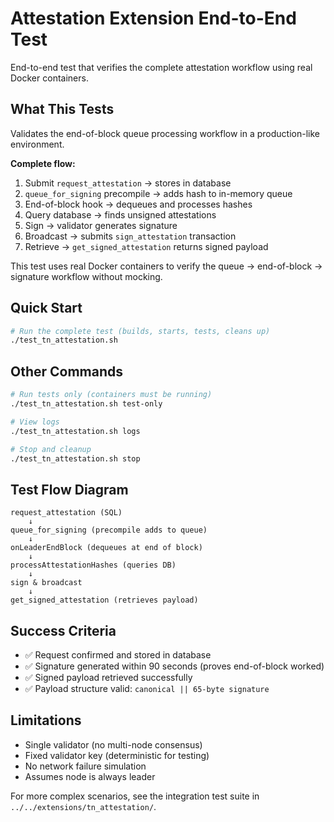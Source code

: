 # Attestation Extension End-to-End Test

End-to-end test that verifies the complete attestation workflow using real Docker containers.

## What This Tests

Validates the end-of-block queue processing workflow in a production-like environment.

**Complete flow:**
1. Submit `request_attestation` → stores in database
2. `queue_for_signing` precompile → adds hash to in-memory queue
3. End-of-block hook → dequeues and processes hashes
4. Query database → finds unsigned attestations
5. Sign → validator generates signature
6. Broadcast → submits `sign_attestation` transaction
7. Retrieve → `get_signed_attestation` returns signed payload

This test uses real Docker containers to verify the queue → end-of-block → signature workflow without mocking.

## Quick Start

```bash
# Run the complete test (builds, starts, tests, cleans up)
./test_tn_attestation.sh
```

## Other Commands

```bash
# Run tests only (containers must be running)
./test_tn_attestation.sh test-only

# View logs
./test_tn_attestation.sh logs

# Stop and cleanup
./test_tn_attestation.sh stop
```

## Test Flow Diagram

```
request_attestation (SQL)
    ↓
queue_for_signing (precompile adds to queue)
    ↓
onLeaderEndBlock (dequeues at end of block)
    ↓
processAttestationHashes (queries DB)
    ↓
sign & broadcast
    ↓
get_signed_attestation (retrieves payload)
```

## Success Criteria

- ✅ Request confirmed and stored in database
- ✅ Signature generated within 90 seconds (proves end-of-block worked)
- ✅ Signed payload retrieved successfully
- ✅ Payload structure valid: `canonical || 65-byte signature`

## Limitations

- Single validator (no multi-node consensus)
- Fixed validator key (deterministic for testing)
- No network failure simulation
- Assumes node is always leader

For more complex scenarios, see the integration test suite in `../../extensions/tn_attestation/`.

